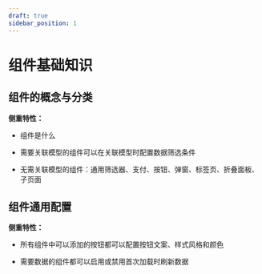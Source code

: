 ```yaml
---
draft: true
sidebar_position: 1
---
```


# 组件基础知识

## 组件的概念与分类

**侧重特性：**

*   组件是什么

*   需要关联模型的组件可以在关联模型时配置数据筛选条件

*   无需关联模型的组件：通用筛选器、支付、按钮、弹窗、标签页、折叠面板、子页面

## 组件通用配置

**侧重特性：**

*   所有组件中可以添加的按钮都可以配置按钮文案、样式风格和颜色

*   需要数据的组件都可以启用或禁用首次加载时刷新数据
